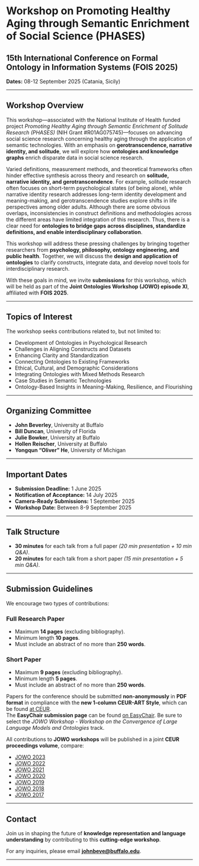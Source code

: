 # Workshop on Promoting Healthy Aging through Semantic Enrichment of Social Science (PHASES)

## 15th International Conference on Formal Ontology in Information Systems (FOIS 2025)

**Dates:** 08-12 September 2025 (Catania, Sicily)

---

## Workshop Overview

This workshop—associated with the National Institute of Health funded project *Promoting Healthy Aging through Semantic Enrichment of Solitude Research (PHASES)* (NIH Grant #R01AG075745)—focuses on advancing social science research concerning healthy aging through the application of semantic technologies. With an emphasis on **gerotranscendence, narrative identity, and solitude**, we will explore how **ontologies and knowledge graphs** enrich disparate data in social science research.

Varied definitions, measurement methods, and theoretical frameworks often hinder effective synthesis across theory and research on **solitude, narrative identity, and gerotranscendence**. For example, solitude research often focuses on short-term psychological states (of being alone), while narrative identity research addresses long-term identity development and meaning-making, and gerotranscendence studies explore shifts in life perspectives among older adults. Although there are some obvious overlaps, inconsistencies in construct definitions and methodologies across the different areas have limited integration of this research. Thus, there is a clear need for **ontologies to bridge gaps across disciplines, standardize definitions, and enable interdisciplinary collaboration**.

This workshop will address these pressing challenges by bringing together researchers from **psychology, philosophy, ontology engineering, and public health**. Together, we will discuss the **design and application of ontologies** to clarify constructs, integrate data, and develop novel tools for interdisciplinary research.

With these goals in mind, we invite **submissions** for this workshop, which will be held as part of the **Joint Ontologies Workshop (JOWO) episode XI**, affiliated with **FOIS 2025**.

---

## Topics of Interest

The workshop seeks contributions related to, but not limited to:


- Development of Ontologies in Psychological Research
- Challenges in Aligning Constructs and Datasets
- Enhancing Clarity and Standardization
- Connecting Ontologies to Existing Frameworks
- Ethical, Cultural, and Demographic Considerations
- Integrating Ontologies with Mixed Methods Research
- Case Studies in Semantic Technologies
- Ontology-Based Insights in Meaning-Making, Resilience, and Flourishing

---

## Organizing Committee

- **John Beverley**, University at Buffalo  
- **Bill Duncan**, University of Florida  
- **Julie Bowker**, University at Buffalo  
- **Hollen Reischer**, University at Buffalo  
- **Yongqun “Oliver” He**, University of Michigan  

---

## Important Dates

- **Submission Deadline:** 1 June 2025  
- **Notification of Acceptance:** 14 July 2025  
- **Camera-Ready Submissions:** 1 September 2025  
- **Workshop Date:** Between 8-9 September 2025  

---

## Talk Structure

- **30 minutes** for each talk from a full paper *(20 min presentation + 10 min Q&A)*.
- **20 minutes** for each talk from a short paper *(15 min presentation + 5 min Q&A)*.

---

## Submission Guidelines

We encourage two types of contributions:

### **Full Research Paper**
- Maximum **14 pages** (excluding bibliography).
- Minimum length **10 pages**.
- Must include an abstract of no more than **250 words**.

### **Short Paper**
- Maximum **9 pages** (excluding bibliography).
- Minimum length **5 pages**.
- Must include an abstract of no more than **250 words**.

Papers for the conference should be submitted **non-anonymously** in **PDF format** in compliance with the **new 1-column CEUR-ART Style**, which can be found [at CEUR](https://ceur-ws.org/HOWTOSUBMIT.html).  
The **EasyChair submission page** can be found [on EasyChair](https://easychair.org/). Be sure to select the *JOWO Workshop - Workshop on the Convergence of Large Language Models and Ontologies* track.

All contributions to **JOWO workshops** will be published in a joint **CEUR proceedings volume**, compare:
- [JOWO 2023](https://ceur-ws.org/Vol-2023/)
- [JOWO 2022](https://ceur-ws.org/Vol-2022/)
- [JOWO 2021](https://ceur-ws.org/Vol-2021/)
- [JOWO 2020](https://ceur-ws.org/Vol-2020/)
- [JOWO 2019](https://ceur-ws.org/Vol-2019/)
- [JOWO 2018](https://ceur-ws.org/Vol-2018/)
- [JOWO 2017](https://ceur-ws.org/Vol-2017/)

---

## Contact

Join us in shaping the future of **knowledge representation and language understanding** by contributing to this **cutting-edge workshop**.

For any inquiries, please email **[johnbeve@buffalo.edu](mailto:johnbeve@buffalo.edu)**.

---

